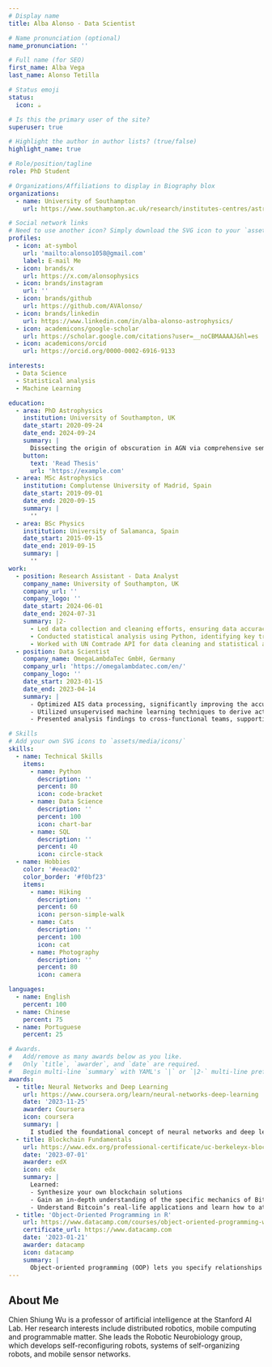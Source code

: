 ```yaml
---
# Display name
title: Alba Alonso - Data Scientist

# Name pronunciation (optional)
name_pronunciation: ''

# Full name (for SEO)
first_name: Alba Vega
last_name: Alonso Tetilla

# Status emoji
status:
  icon: ☕️

# Is this the primary user of the site?
superuser: true

# Highlight the author in author lists? (true/false)
highlight_name: true

# Role/position/tagline
role: PhD Student

# Organizations/Affiliations to display in Biography blox
organizations:
  - name: University of Southampton
    url: https://www.southampton.ac.uk/research/institutes-centres/astronomy-group/people

# Social network links
# Need to use another icon? Simply download the SVG icon to your `assets/media/icons/` folder.
profiles:
  - icon: at-symbol
    url: 'mailto:alonso1058@gmail.com'
    label: E-mail Me
  - icon: brands/x
    url: https://x.com/alonsophysics
  - icon: brands/instagram
    url: ''
  - icon: brands/github
    url: https://github.com/AVAlonso/
  - icon: brands/linkedin
    url: https://www.linkedin.com/in/alba-alonso-astrophysics/
  - icon: academicons/google-scholar
    url: https://scholar.google.com/citations?user=__noCBMAAAAJ&hl=es
  - icon: academicons/orcid
    url: https://orcid.org/0000-0002-6916-9133

interests:
  - Data Science
  - Statistical analysis
  - Machine Learning

education:
  - area: PhD Astrophysics
    institution: University of Southampton, UK
    date_start: 2020-09-24
    date_end: 2024-09-24
    summary: |
      Dissecting the origin of obscuration in AGN via comprehensive semi-analytic and semi-empirical orientation and evolutionary models. Supervised by [Prof Francesco Shankar](https://www.southampton.ac.uk/people/5xbhbs/professor-francesco-shankar). 
    button:
      text: 'Read Thesis'
      url: 'https://example.com'
  - area: MSc Astrophysics
    institution: Complutense University of Madrid, Spain
    date_start: 2019-09-01
    date_end: 2020-09-15
    summary: |
      ''
  - area: BSc Physics
    institution: University of Salamanca, Spain
    date_start: 2015-09-15
    date_end: 2019-09-15
    summary: |
      ''
work:
  - position: Research Assistant - Data Analyst
    company_name: University of Southampton, UK
    company_url: ''
    company_logo: ''
    date_start: 2024-06-01
    date_end: 2024-07-31
    summary: |2-
      - Led data collection and cleaning efforts, ensuring data accuracy and completeness for operational analysis.
      - Conducted statistical analysis using Python, identifying key trends and patterns to support strategic decisions in quality performance.
      - Worked with UN Comtrade API for data cleaning and statistical analysis of database data, including unsupervised Machine Learning.
  - position: Data Scientist
    company_name: OmegaLambdaTec GmbH, Germany
    company_url: 'https://omegalambdatec.com/en/'
    company_logo: ''
    date_start: 2023-01-15
    date_end: 2023-04-14
    summary: |
      - Optimized AIS data processing, significantly improving the accuracy of ETA predictions and contributing to cost savings.
      - Utilized unsupervised machine learning techniques to derive actionable insights, improving operational efficiency and reducing fuel consumption.
      - Presented analysis findings to cross-functional teams, supporting a data-centric decision-making culture.

# Skills
# Add your own SVG icons to `assets/media/icons/`
skills:
  - name: Technical Skills
    items:
      - name: Python
        description: ''
        percent: 80
        icon: code-bracket
      - name: Data Science
        description: ''
        percent: 100
        icon: chart-bar
      - name: SQL
        description: ''
        percent: 40
        icon: circle-stack
  - name: Hobbies
    color: '#eeac02'
    color_border: '#f0bf23'
    items:
      - name: Hiking
        description: ''
        percent: 60
        icon: person-simple-walk
      - name: Cats
        description: ''
        percent: 100
        icon: cat
      - name: Photography
        description: ''
        percent: 80
        icon: camera

languages:
  - name: English
    percent: 100
  - name: Chinese
    percent: 75
  - name: Portuguese
    percent: 25

# Awards.
#   Add/remove as many awards below as you like.
#   Only `title`, `awarder`, and `date` are required.
#   Begin multi-line `summary` with YAML's `|` or `|2-` multi-line prefix and indent 2 spaces below.
awards:
  - title: Neural Networks and Deep Learning
    url: https://www.coursera.org/learn/neural-networks-deep-learning
    date: '2023-11-25'
    awarder: Coursera
    icon: coursera
    summary: |
      I studied the foundational concept of neural networks and deep learning. By the end, I was familiar with the significant technological trends driving the rise of deep learning; build, train, and apply fully connected deep neural networks; implement efficient (vectorized) neural networks; identify key parameters in a neural network’s architecture; and apply deep learning to your own applications.
  - title: Blockchain Fundamentals
    url: https://www.edx.org/professional-certificate/uc-berkeleyx-blockchain-fundamentals
    date: '2023-07-01'
    awarder: edX
    icon: edx
    summary: |
      Learned:
      - Synthesize your own blockchain solutions
      - Gain an in-depth understanding of the specific mechanics of Bitcoin
      - Understand Bitcoin’s real-life applications and learn how to attack and destroy Bitcoin, Ethereum, smart contracts and Dapps, and alternatives to Bitcoin’s Proof-of-Work consensus algorithm
  - title: 'Object-Oriented Programming in R'
    url: https://www.datacamp.com/courses/object-oriented-programming-with-s3-and-r6-in-r
    certificate_url: https://www.datacamp.com
    date: '2023-01-21'
    awarder: datacamp
    icon: datacamp
    summary: |
      Object-oriented programming (OOP) lets you specify relationships between functions and the objects that they can act on, helping you manage complexity in your code. This is an intermediate level course, providing an introduction to OOP, using the S3 and R6 systems. S3 is a great day-to-day R programming tool that simplifies some of the functions that you write. R6 is especially useful for industry-specific analyses, working with web APIs, and building GUIs.
---
```


## About Me

Chien Shiung Wu is a professor of artificial intelligence at the Stanford AI Lab. Her research interests include distributed robotics, mobile computing and programmable matter. She leads the Robotic Neurobiology group, which develops self-reconfiguring robots, systems of self-organizing robots, and mobile sensor networks.
